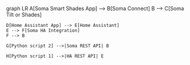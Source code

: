 graph LR
    A[Soma Smart Shades App] --> B[Soma Connect]
    B --> C[Soma Tilt or Shades]
        
    D[Home Assistant App] --> E[Home Assistant]
    E --> F[Soma HA Integration]
    F --> B

    G[Python script 2] -->|Soma REST API| B

    H[Python script 1] -->|HA REST API| E
